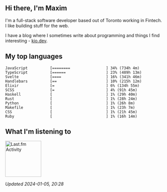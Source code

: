 <!-- deno-fmt-ignore-file -->
## Hi there, I'm Maxim

I'm a full-stack software developer based out of Toronto working in Fintech. I like building stuff for the web.

I have a blog where I sometimes write about programming and things I find interesting - [kio.dev](https://kio.dev).



## My top languages

```
JavaScript          [========                ] 34% (734h 4m)
TypeScript          [======                  ] 23% (489h 13m)
Svelte              [====                    ] 16% (341h 46m)
Handlebars          [==                      ] 10% (215h 12m)
Elixir              [=                       ] 6% (134h 55m)
SCSS                [=                       ] 4% (91h 45m)
Haskell             [                        ] 1% (29h 40m)
Rust                [                        ] 1% (28h 24m)
Python              [                        ] 1% (26h 8m)
Makefile            [                        ] 1% (23h 7m)
CSS                 [                        ] 1% (21h 45m)
Ruby                [                        ] 1% (16h 14m)
```


## What I'm listening to


<a href="https://github.com/kiosion/toru">
  <picture>
    <source media="(prefers-color-scheme: dark)" srcset="https://toru.kio.dev/api/v1/kiosion?blur&border_width=0&border_radius=26&theme=nord">
    <source media="(prefers-color-scheme: light)" srcset="https://toru.kio.dev/api/v1/kiosion?blur&border_width=0&border_radius=26&theme=light">
    <img alt="Last.fm Activity" src="https://toru.kio.dev/api/v1/kiosion?blur&border_width=0&border_radius=26" height="115" />
  </picture>
</a>

<br />

_Updated 2024-01-05, 20:28_
